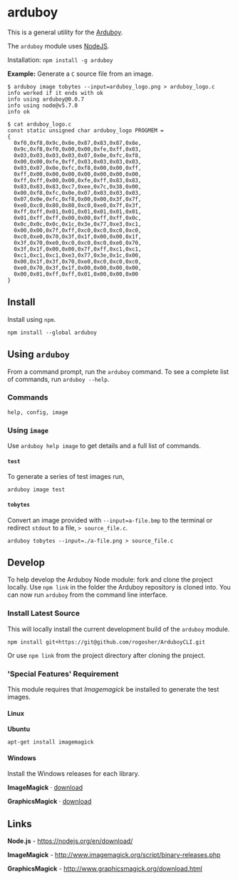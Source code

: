 # arduboy
This is a general utility for the [Arduboy](https://arduboy.com).

The `arduboy` module uses [NodeJS](https://nodjs.org).

Installation: `npm install -g arduboy`

**Example:** Generate a `C` source file from an image.
~~~~~~(shell)
$ arduboy image tobytes --input=arduboy_logo.png > arduboy_logo.c
info worked if it ends with ok
info using arduboy@0.0.7
info using node@v5.7.0
info ok

$ cat arduboy_logo.c
const static unsigned char arduboy_logo PROGMEM =
{
  0xf0,0xf8,0x9c,0x8e,0x87,0x83,0x87,0x8e,
  0x9c,0xf8,0xf0,0x00,0x00,0xfe,0xff,0x03,
  0x03,0x03,0x03,0x03,0x07,0x0e,0xfc,0xf8,
  0x00,0x00,0xfe,0xff,0x03,0x03,0x03,0x03,
  0x03,0x07,0x0e,0xfc,0xf8,0x00,0x00,0xff,
  0xff,0x00,0x00,0x00,0x00,0x00,0x00,0x00,
  0xff,0xff,0x00,0x00,0xfe,0xff,0x83,0x83,
  0x83,0x83,0x83,0xc7,0xee,0x7c,0x38,0x00,
  0x00,0xf8,0xfc,0x0e,0x07,0x03,0x03,0x03,
  0x07,0x0e,0xfc,0xf8,0x00,0x00,0x3f,0x7f,
  0xe0,0xc0,0x80,0x80,0xc0,0xe0,0x7f,0x3f,
  0xff,0xff,0x01,0x01,0x01,0x01,0x01,0x01,
  0x01,0xff,0xff,0x00,0x00,0xff,0xff,0x0c,
  0x0c,0x0c,0x0c,0x1c,0x3e,0x77,0xe3,0xc1,
  0x00,0x00,0x7f,0xff,0xc0,0xc0,0xc0,0xc0,
  0xc0,0xe0,0x70,0x3f,0x1f,0x00,0x00,0x1f,
  0x3f,0x70,0xe0,0xc0,0xc0,0xc0,0xe0,0x70,
  0x3f,0x1f,0x00,0x00,0x7f,0xff,0xc1,0xc1,
  0xc1,0xc1,0xc1,0xe3,0x77,0x3e,0x1c,0x00,
  0x00,0x1f,0x3f,0x70,0xe0,0xc0,0xc0,0xc0,
  0xe0,0x70,0x3f,0x1f,0x00,0x00,0x00,0x00,
  0x00,0x01,0xff,0xff,0x01,0x00,0x00,0x00
}
~~~~~~

## Install

Install using `npm`.

~~~~~~(shell)
npm install --global arduboy
~~~~~~

## Using `arduboy`

From a command prompt, run the `arduboy` command. To see a complete list of
commands, run `arduboy --help`.

### Commands

~~~~~~(shell)
help, config, image
~~~~~~

### Using `image`

Use `arduboy help image` to get details and a full list of commands.

#### `test`
To generate a series of test images run,

~~~~~~~~
arduboy image test
~~~~~~~~

#### `tobytes`
Convert an image provided with `--input=a-file.bmp` to the terminal or redirect `stdout` to a file, `> source_file.c`.

~~~~~~~~
arduboy tobytes --input=./a-file.png > source_file.c
~~~~~~~~

## Develop

To help develop the Arduboy Node module: fork and clone the project locally.
Use `npm link` in the folder the Arduboy repository is cloned into. You can now
run `arduboy` from the command line interface.

### Install Latest Source

This will locally install the current development build of the `arduboy` module.

~~~~~~(shell)
npm install git+https://git@github.com/rogosher/ArduboyCLI.git
~~~~~~

Or use `npm link` from the project directory after cloning the project.


### 'Special Features' Requirement

This module requires that _Imagemagick_ be installed to generate the test
images.

#### Linux

**Ubuntu**
~~~~~~~~(shell)
apt-get install imagemagick
~~~~~~~~

#### Windows

Install the Windows releases for each library.

**ImageMagick** &middot;
[download](http://www.imagemagick.org/script/binary-releases.php#windows)

**GraphicsMagick** &middot;
[download](https://sourceforge.net/projects/graphicsmagick/files/graphicsmagick/)

## Links

**Node.js** -
https://nodejs.org/en/download/

**ImageMagick** -
http://www.imagemagick.org/script/binary-releases.php

**GraphicsMagick** -
http://www.graphicsmagick.org/download.html
